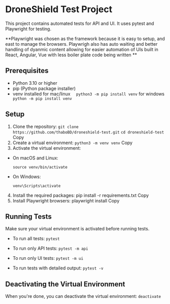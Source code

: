 # DroneShield Test Project

This project contains automated tests for API and UI. It uses pytest and Playwright for testing.

**Playwright was chosen as the framework because it is easy to setup, and east to manage the browsers. Playwrigh also has auto waiting and better handling of dyanmic content allowing for easier automation of UIs built in React, Angular, Vue with less boiler plate code being written
**

## Prerequisites

- Python 3.10 or higher
- pip (Python package installer)
- venv installed 
for mac/linux ```  python3 -m pip install venv```
for windows ```  python -m pip install venv```

## Setup

1. Clone the repository:
```git clone https://github.com/thaboBD/droneshield-test.git```
```cd droneshield-test```
Copy
2. Create a virtual environment:
```python3 -m venv venv```
Copy
3. Activate the virtual environment:
- On macOS and Linux:
  ```
  source venv/bin/activate
  ```
- On Windows:
  ```
  venv\Scripts\activate
  ```

4. Install the required packages:
pip install -r requirements.txt
Copy
5. Install Playwright browsers:
playwright install
Copy
## Running Tests

Make sure your virtual environment is activated before running tests.

- To run all tests:
```pytest```
- To run only API tests:
```pytest -m api```

- To run only UI tests:
  ```pytest -m ui```

- To run tests with detailed output:
```pytest -v```

## Deactivating the Virtual Environment

When you're done, you can deactivate the virtual environment:
```deactivate```
